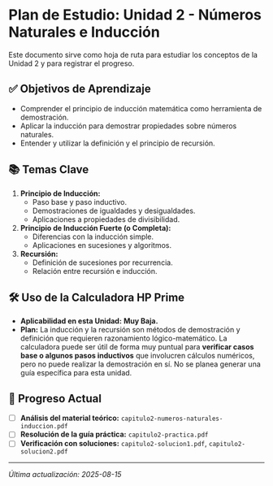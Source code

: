 # Plan de Estudio: Unidad 2 - Números Naturales e Inducción

Este documento sirve como hoja de ruta para estudiar los conceptos de la Unidad 2 y para registrar el progreso.

## ✅ Objetivos de Aprendizaje

- Comprender el principio de inducción matemática como herramienta de demostración.
- Aplicar la inducción para demostrar propiedades sobre números naturales.
- Entender y utilizar la definición y el principio de recursión.

## 📚 Temas Clave

1.  **Principio de Inducción:**
    -   Paso base y paso inductivo.
    -   Demostraciones de igualdades y desigualdades.
    -   Aplicaciones a propiedades de divisibilidad.
2.  **Principio de Inducción Fuerte (o Completa):**
    -   Diferencias con la inducción simple.
    -   Aplicaciones en sucesiones y algoritmos.
3.  **Recursión:**
    -   Definición de sucesiones por recurrencia.
    -   Relación entre recursión e inducción.

## 🛠️ Uso de la Calculadora HP Prime

-   **Aplicabilidad en esta Unidad:** **Muy Baja.**
-   **Plan:** La inducción y la recursión son métodos de demostración y definición que requieren razonamiento lógico-matemático. La calculadora puede ser útil de forma muy puntual para **verificar casos base o algunos pasos inductivos** que involucren cálculos numéricos, pero no puede realizar la demostración en sí. No se planea generar una guía específica para esta unidad.

## 📝 Progreso Actual

-   [ ] **Análisis del material teórico:** `capitulo2-numeros-naturales-induccion.pdf`
-   [ ] **Resolución de la guía práctica:** `capitulo2-practica.pdf`
-   [ ] **Verificación con soluciones:** `capitulo2-solucion1.pdf`, `capitulo2-solucion2.pdf`

---
*Última actualización: 2025-08-15*
